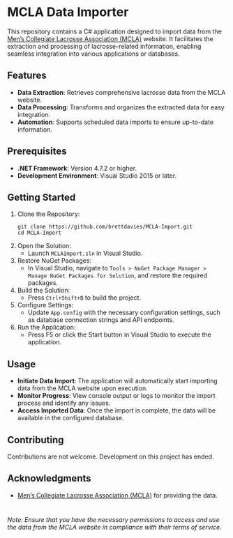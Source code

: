 # MCLA Data Importer

This repository contains a C# application designed to import data from the [Men’s Collegiate Lacrosse Association (MCLA)](http://mcla.us) website. It facilitates the extraction and processing of lacrosse-related information, enabling seamless integration into various applications or databases.

## Features
- **Data Extraction**: Retrieves comprehensive lacrosse data from the MCLA website.
- **Data Processing**: Transforms and organizes the extracted data for easy integration.
- **Automation**: Supports scheduled data imports to ensure up-to-date information.

## Prerequisites
- **.NET Framework**: Version 4.7.2 or higher.
- **Development Environment**: Visual Studio 2015 or later.

## Getting Started
1. Clone the Repository:
    ```
    git clone https://github.com/brettdavies/MCLA-Import.git
    cd MCLA-Import
    ```
2. Open the Solution:
   - Launch `MCLAImport.sln` in Visual Studio.
3. Restore NuGet Packages:
   - In Visual Studio, navigate to `Tools > NuGet Package Manager > Manage NuGet Packages for Solution`, and restore the required packages.
4. Build the Solution:
   - Press `Ctrl+Shift+B` to build the project.
5. Configure Settings:
   - Update `App.config` with the necessary configuration settings, such as database connection strings and API endpoints.
6. Run the Application:
   - Press F5 or click the Start button in Visual Studio to execute the application.

## Usage
- **Initiate Data Import**: The application will automatically start importing data from the MCLA website upon execution.
- **Monitor Progress**: View console output or logs to monitor the import process and identify any issues.
- **Access Imported Data**: Once the import is complete, the data will be available in the configured database.

## Contributing
Contributions are not welcome. Development on this project has ended.

## Acknowledgments
- [Men’s Collegiate Lacrosse Association (MCLA)](http://mcla.us) for providing the data.

#
*Note: Ensure that you have the necessary permissions to access and use the data from the MCLA website in compliance with their terms of service.*
